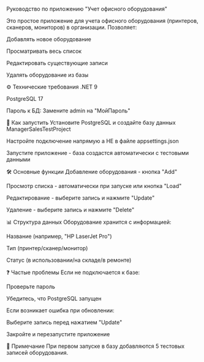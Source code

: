 ﻿Руководство по приложению "Учет офисного оборудования"

Это простое приложение для учета офисного оборудования (принтеров, сканеров, мониторов) в организации. Позволяет:

Добавлять новое оборудование

Просматривать весь список

Редактировать существующие записи

Удалять оборудование из базы

⚙️ Технические требования
.NET 9 

PostgreSQL 17

Пароль к БД: Замените admin на "МойПароль"

🚀 Как запустить
Установите PostgreSQL и создайте базу данных ManagerSalesTestProject

Настройте подключение напрямую а НЕ в файле appsettings.json

Запустите приложение - база создастся автоматически с тестовыми данными

🛠️ Основные функции
Добавление оборудования - кнопка "Add"

Просмотр списка - автоматически при запуске или кнопка "Load"

Редактирование - выберите запись и нажмите "Update"

Удаление - выберите запись и нажмите "Delete"

📊 Структура данных
Оборудование хранится с информацией:

Название (например, "HP LaserJet Pro")

Тип (принтер/сканер/монитор)

Статус (в использовании/на складе/в ремонте)

❓ Частые проблемы
Если не подключается к базе:

Проверьте пароль 

Убедитесь, что PostgreSQL запущен

Если возникает ошибка при обновлении:

Выберите запись перед нажатием "Update"

Закройте и перезапустите приложение

📝 Примечание
При первом запуске в базу добавляются 5 тестовых записей оборудования.